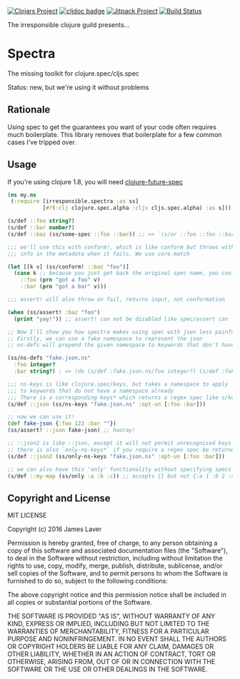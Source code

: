 [![Clojars Project](https://img.shields.io/clojars/v/irresponsible/spectra.svg)](https://clojars.org/irresponsible/spectra)
[![cljdoc badge](https://cljdoc.org/badge/irresponsible/spectra)](https://cljdoc.org/d/irresponsible/spectra)
[![Jitpack Project](https://jitpack.io/v/irresponsible/spectra.svg)](https://jitpack.io/#irresponsible/spectra)
[![Build Status](https://travis-ci.org/irresponsible/spectra.svg?branch=master)](https://travis-ci.org/irresponsible/spectra)

The irresponsible clojure guild presents...

# Spectra

The missing toolkit for clojure.spec/cljs.spec

Status: new, but we're using it without problems

## Rationale

Using spec to get the guarantees you want of your code often requires
much boilerplate. This library removes that boilerplate for a few
common cases I've tripped over.

## Usage

If you're using clojure 1.8, you will need [clojure-future-spec](https://github.com/tonsky/clojure-future-spec)

```clojure
(ns my.ns
 (:require [irresponsible.spectra :as ss]
           [#?(:clj clojure.spec.alpha :cljs cljs.spec.alpha) :as s]))

(s/def ::foo string?)
(s/def ::bar number?)
(s/def ::baz (ss/some-spec ::foo ::bar)) ;; => `(s/or ::foo ::foo ::bar ::bar)

;;; we'll use this with conform!, which is like conform but throws with helpful
;;; info in the metadata when it fails. We use core.match

(let [[k v] (ss/conform! ::baz "foo")]
  (case k ;; because you just get back the original spec name, you could recurse!
    ::foo (prn "got a foo" v)
	::bar (prn "got a bar" v)))

;;; assert! will also throw on fail, returns input, not conformation

(when (ss/assert! :baz "foo")
  (print "yay!")) ;; assert! can not be disabled like spec/assert can

;; Now I'll show you how spectra makes using spec with json less painful!
;; Firstly, we can use a fake namespace to represent the json
;; ns-defs will prepend the given namespace to keywords that don't have them

(ss/ns-defs "fake.json.ns"
  :foo integer?
  :bar string?) ; => (do (s/def :fake.json.ns/foo integer?) (s/def :fake.json.ns/bar string?))

;;; ns-keys is like clojure.spec/keys, but takes a namespace to apply
;;; to keywords that do not have a namespace already
;;; There is a corresponding keys* which returns a regex spec like s/keys*
(s/def ::json (ss/ns-keys "fake.json.ns" :opt-un [:foo :bar]))

;; now we can use it!
(def fake-json {:foo 123 :bar ""})
(ss/assert! ::json fake-json) ;; hooray!

;; ::json2 is like ::json, except it will not permit unrecognised keys
;; there is also `only-ns-keys*` if you require a regex spec be returned
(s/def ::json2 (ss/only-ns-keys "fake.json.ns" :opt-un [:foo :bar]))

;; we can also have this 'only' functionality without specifying specs for the keys
(s/def ::my-map (ss/only :a :b :c)) ;; accepts {} but not {:a 1 :b 2 :c 3 :d 4}
```

## Copyright and License

MIT LICENSE

Copyright (c) 2016 James Laver

Permission is hereby granted, free of charge, to any person obtaining a copy of this software and associated documentation files (the "Software"), to deal in the Software without restriction, including without limitation the rights to use, copy, modify, merge, publish, distribute, sublicense, and/or sell copies of the Software, and to permit persons to whom the Software is furnished to do so, subject to the following conditions:

The above copyright notice and this permission notice shall be included in all copies or substantial portions of the Software.

THE SOFTWARE IS PROVIDED "AS IS", WITHOUT WARRANTY OF ANY KIND, EXPRESS OR IMPLIED, INCLUDING BUT NOT LIMITED TO THE WARRANTIES OF MERCHANTABILITY, FITNESS FOR A PARTICULAR PURPOSE AND NONINFRINGEMENT. IN NO EVENT SHALL THE AUTHORS OR COPYRIGHT HOLDERS BE LIABLE FOR ANY CLAIM, DAMAGES OR OTHER LIABILITY, WHETHER IN AN ACTION OF CONTRACT, TORT OR OTHERWISE, ARISING FROM, OUT OF OR IN CONNECTION WITH THE SOFTWARE OR THE USE OR OTHER DEALINGS IN THE SOFTWARE.

